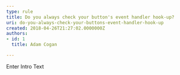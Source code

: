 ```yaml
---
type: rule
title: Do you always check your button's event handler hook-up?
uri: do-you-always-check-your-buttons-event-handler-hook-up
created: 2018-04-26T21:27:02.0000000Z
authors:
- id: 1
  title: Adam Cogan

---
```




<span class='intro'> Enter Intro Text </span>




